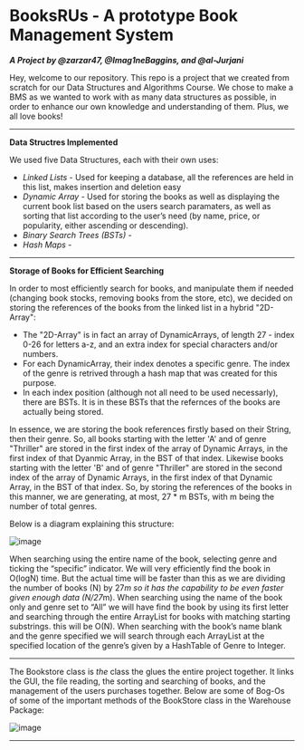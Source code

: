 # BooksRUs - A prototype Book Management System

***A Project by @zarzar47, @Imag1neBaggins, and @al-Jurjani***

Hey, welcome to our repository. This repo is a project that we created from scratch for our Data Structures and Algorithms Course. We chose to make a BMS as we wanted to work with as many data structures as possible, in order to enhance our own knowledge and understanding of them. Plus, we all love books!

------------------------------------------------------------------------------------------------------------------------------------------------------------------------------------------
**Data Structres Implemented**

We used five Data Structures, each with their own uses:
- *Linked Lists* - Used for keeping a database, all the references are held in this list, makes insertion and deletion easy
- *Dynamic Array* - Used for storing the books as well as displaying the current book list based on the users search paramaters, as well as sorting that list according to the user’s need (by name, price, or popularity, either ascending or descending).
- *Binary Search Trees (BSTs)* -
- *Hash Maps* -

---------------------------------------------------------------------------------------------------------------------------------------------------------------------------------------------
**Storage of Books for Efficient Searching**

In order to most efficiently search for books, and manipulate them if needed (changing book stocks, removing books from the store, etc), we decided on storing the references of the books from
the linked list in a hybrid "2D-Array":
 - The "2D-Array" is in fact an array of DynamicArrays, of length 27 - index 0-26 for letters a-z, and an extra index for special characters and/or numbers.
 - For each DynamicArray, their index denotes a specific genre. The index of the genre is retrived through a hash map that was created for this purpose.
 - In each index position (although not all need to be used necessarly), there are BSTs. It is in these BSTs that the refernces of the books are actually being stored.

In essence, we are storing the book references firstly based on their String, then their genre. So, all books starting with the letter 'A' and of genre "Thriller" are stored in the first index of the array of Dynamic Arrays, in the first index of that Dyanmic Array, in the BST of that index. Likewise books starting with the letter 'B' and of genre "Thriller" are stored in the second index of the array of Dynamic Arrays, in the first index of that Dynamic Array, in the BST of that index. So, by storing the references of the books in this manner, we are generating, at most, 27 * m BSTs, with m being the number of total genres. 

Below is a diagram explaining this structure:

![image](https://github.com/zarzar47/Book-store/assets/74672461/6e21481d-d6f6-4025-b425-fefb830d818b)


When searching using the entire name of the book, selecting genre and ticking the “specific” indicator. We will very efficiently find the book in O(logN) time. But the actual time will be faster than this as we are dividing the number of books (N) by 27*m so it has the capability to be even faster given enough data (N/27*m).
When searching using the name of the book only and genre set to “All” we will have find the book by using its first letter and searching through the entire ArrayList for books with matching starting substrings. this will be O(N).
When searching with the book’s name blank and the genre specified we will search through each ArrayList at the specified location of the genre’s given by a HashTable of Genre to Integer.

----------------------------------------------------------------------------------------------------------------------------------------------------------------------------------------------

The Bookstore class is *the* class the glues the entire project together. It links the GUI, the file reading, the sorting and searching of books, and the management of the users purchases together. Below are some of Bog-Os of some of the important methods of the BookStore class in the Warehouse Package:

![image](https://github.com/zarzar47/Book-store/assets/74672461/9a0b4e6d-9305-456c-a294-9dcddf21d5af)

----------------------------------------------------------------------------------------------------------------------------------------------------------------------------------------------

